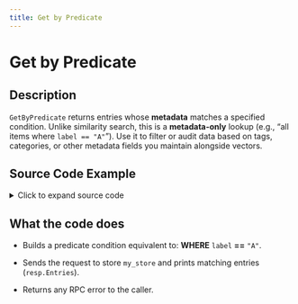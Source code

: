 ```yaml
---
title: Get by Predicate
---
```


# Get by Predicate

## Description

`GetByPredicate` returns entries whose **metadata** matches a specified condition. Unlike similarity search, this is a **metadata-only** lookup (e.g., “all items where `label == "A"`”). Use it to filter or audit data based on tags, categories, or other metadata fields you maintain alongside vectors.

## Source Code Example

<details>
  <summary>Click to expand source code</summary>

```go
package main


import (
    "context"
    "fmt"
    "log"
    "time"


    "google.golang.org/grpc"
    "google.golang.org/grpc/credentials/insecure"


    dbsvc      "github.com/deven96/ahnlich/sdk/ahnlich-client-go/grpc/services/db_service"
    dbquery    "github.com/deven96/ahnlich/sdk/ahnlich-client-go/grpc/db/query"
    metadata   "github.com/deven96/ahnlich/sdk/ahnlich-client-go/grpc/metadata"
    predicates "github.com/deven96/ahnlich/sdk/ahnlich-client-go/grpc/predicates"
)


const ServerAddr = "127.0.0.1:1369"


// ExampleDBClient holds the gRPC connection, client, and context.
type ExampleDBClient struct {
    conn   *grpc.ClientConn
    client dbsvc.DBServiceClient
    ctx    context.Context
}


// NewDBClient connects to the Ahnlich DB server.
func NewDBClient(ctx context.Context) (*ExampleDBClient, error) {
    conn, err := grpc.DialContext(ctx, ServerAddr, grpc.WithTransportCredentials(insecure.NewCredentials()), grpc.WithBlock())
    if err != nil {
        return nil, fmt.Errorf("failed to dial DB server %q: %w", ServerAddr, err)
    }
    client := dbsvc.NewDBServiceClient(conn)
    return &ExampleDBClient{conn: conn, client: client, ctx: ctx}, nil
}


// Close closes the gRPC connection.
func (c *ExampleDBClient) Close() error {
    return c.conn.Close()
}


// -------------------- Get By Predicate --------------------
func (c *ExampleDBClient) exampleGetByPredicate() error {
    // Build a PredicateCondition for "label == A"
    cond := &predicates.PredicateCondition{
        Kind: &predicates.PredicateCondition_Value{
            Value: &predicates.Predicate{
                Kind: &predicates.Predicate_Equals{
                    Equals: &predicates.Equals{
                        Key: "label",
                        Value: &metadata.MetadataValue{
                            Value: &metadata.MetadataValue_RawString{RawString: "A"},
                        },
                    },
                },
            },
        },
    }


    // Call GetPred with the condition
    resp, err := c.client.GetPred(c.ctx, &dbquery.GetPred{
        Store:     "my_store",
        Condition: cond,
    })
    if err != nil {
        return err
    }


    fmt.Println("GetByPredicate Results:", resp.Entries)
    return nil
}


// -------------------- Main --------------------
func main() {
    ctx, cancel := context.WithTimeout(context.Background(), 10*time.Second)
    defer cancel()


    client, err := NewDBClient(ctx)
    if err != nil {
        log.Fatalf("Failed to create DB client: %v", err)
    }
    defer client.Close()


    if err := client.exampleGetByPredicate(); err != nil {
        log.Fatalf("GetByPredicate failed: %v", err)
    }
}

```

</details>

## What the code does

- Builds a predicate condition equivalent to: **WHERE** `label` **==** `"A"`.

- Sends the request to store `my_store` and prints matching entries (`resp.Entries`).

- Returns any RPC error to the caller.
